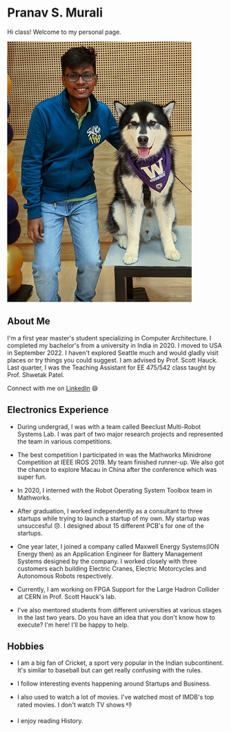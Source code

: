 # Pranav S. Murali

Hi class! Welcome to my personal page.

![Pranav](pranav.jpg)

## About Me

I'm a first year master's student specializing in Computer Architecture. I completed my bachelor's from a university in India in 2020. I moved to USA in September 2022. I haven't explored Seattle much and would gladly visit places or try things you could suggest. I am advised by Prof. Scott Hauck. Last quarter, I was the Teaching Assistant for EE 475/542 class taught by Prof. Shwetak Patel.

Connect with me on [LinkedIn](https://www.linkedin.com/in/pranavsrini) :smile:

## Electronics Experience

- During undergrad, I was with a team called Beeclust Multi-Robot Systems Lab. I was part of two major research projects and represented the team in various competitions.

- The best competition I participated in was the Mathworks Minidrone Competition at IEEE IROS 2019. My team finished runner-up. We also got the chance to explore Macau in China after the conference which was super fun.

- In 2020, I interned with the Robot Operating System Toolbox team in Mathworks.

- After graduation, I worked independently as a consultant to three startups while trying to launch a startup of my own. My startup was unsuccesful :disappointed:. I designed about 15 different PCB's for one of the startups.

- One year later, I joined a company called Maxwell Energy Systems(ION Energy then) as an Application Engineer for Battery Management Systems designed by the company. I worked closely with three customers each building Electric Cranes, Electric Motorcycles and Autonomous Robots respectively.

- Currently, I am working on FPGA Support for the Large Hadron Collider at CERN in Prof. Scott Hauck's lab.

- I've also mentored students from different universities at various stages in the last two years. Do you have an idea that you don't know how to execute? I'm here! I'll be happy to help.

## Hobbies

- I am a big fan of Cricket, a sport very popular in the Indian subcontinent. It's similar to baseball but can get really confusing with the rules.

- I follow interesting events happening around Startups and Business.

- I also used to watch a lot of movies. I've watched most of IMDB's top rated movies. I don't watch TV shows :thumbsdown:

- I enjoy reading History.